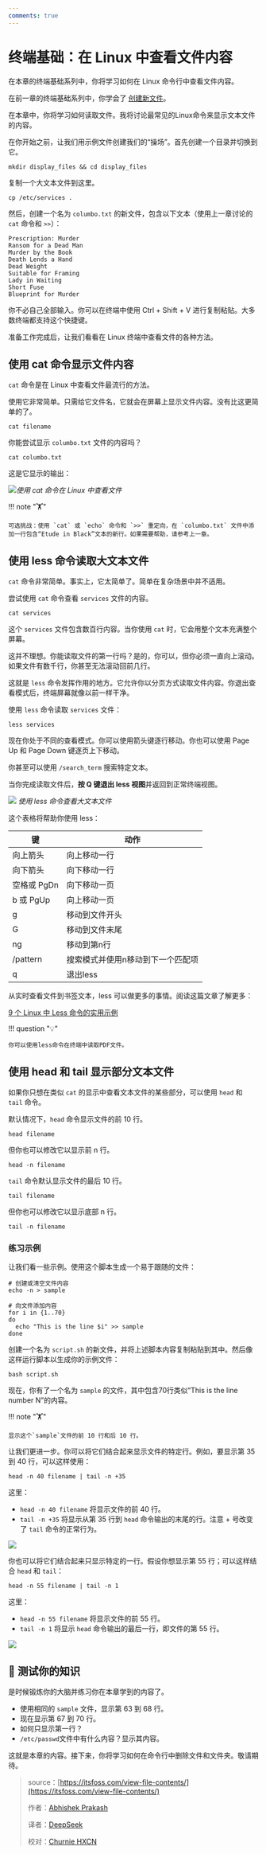 ```yaml
---
comments: true
---
```


# 终端基础：在 Linux 中查看文件内容

在本章的终端基础系列中，你将学习如何在 Linux 命令行中查看文件内容。

在前一章的终端基础系列中，你学会了 [创建新文件](https://itsfoss.com/create-files/)。

在本章中，你将学习如何读取文件。我将讨论最常见的Linux命令来显示文本文件的内容。

在你开始之前，让我们用示例文件创建我们的“操场”。首先创建一个目录并切换到它。

```
mkdir display_files && cd display_files
```

复制一个大文本文件到这里。

```
cp /etc/services .
```

然后，创建一个名为 `columbo.txt` 的新文件，包含以下文本（使用上一章讨论的 `cat` 命令和 `>>`）：

```
Prescription: Murder
Ransom for a Dead Man
Murder by the Book
Death Lends a Hand
Dead Weight
Suitable for Framing
Lady in Waiting
Short Fuse
Blueprint for Murder
```

你不必自己全部输入。你可以在终端中使用 Ctrl + Shift + V 进行复制粘贴。大多数终端都支持这个快捷键。

准备工作完成后，让我们看看在 Linux 终端中查看文件的各种方法。

## 使用 cat 命令显示文件内容

`cat` 命令是在 Linux 中查看文件最流行的方法。

使用它非常简单。只需给它文件名，它就会在屏幕上显示文件内容。没有比这更简单的了。

```
cat filename
```

你能尝试显示 `columbo.txt` 文件的内容吗？

```
cat columbo.txt
```

这是它显示的输出：

![](https://cdn.jsdelivr.net/gh/SDNURoboticsAILab/ImageBed@master/img/resources/linux/chapter5-use-cat-command-to-view-files-linux.png)*使用 cat 命令在 Linux 中查看文件*

!!! note "🏋️"

    可选挑战：使用 `cat` 或 `echo` 命令和 `>>` 重定向，在 `columbo.txt` 文件中添加一行包含“Etude in Black”文本的新行。如果需要帮助，请参考上一章。

## 使用 less 命令读取大文本文件

`cat` 命令非常简单。事实上，它太简单了。简单在复杂场景中并不适用。

尝试使用 `cat` 命令查看 `services` 文件的内容。

```
cat services
```

这个 `services` 文件包含数百行内容。当你使用 `cat` 时，它会用整个文本充满整个屏幕。

这并不理想。你能读取文件的第一行吗？是的，你可以，但你必须一直向上滚动。如果文件有数千行，你甚至无法滚动回前几行。

这就是 `less` 命令发挥作用的地方。它允许你以分页方式读取文件内容。你退出查看模式后，终端屏幕就像以前一样干净。

使用 `less` 命令读取 `services` 文件：

```
less services
```

现在你处于不同的查看模式。你可以使用箭头键逐行移动。你也可以使用 Page Up 和 Page Down 键逐页上下移动。

你甚至可以使用 `/search_term` 搜索特定文本。

当你完成读取文件后，**按 Q 键退出 less 视图**并返回到正常终端视图。

![](https://cdn.jsdelivr.net/gh/SDNURoboticsAILab/ImageBed@master/img/resources/linux/chapter5-less-examples.svg)
*使用 less 命令查看大文本文件*

这个表格将帮助你使用 less：

| **键**      | **动作**                          |
| ----------- | --------------------------------- |
| 向上箭头    | 向上移动一行                      |
| 向下箭头    | 向下移动一行                      |
| 空格或 PgDn | 向下移动一页                      |
| b 或 PgUp   | 向上移动一页                      |
| g           | 移动到文件开头                    |
| G           | 移动到文件末尾                    |
| ng          | 移动到第n行                       |
| /pattern    | 搜索模式并使用n移动到下一个匹配项 |
| q           | 退出less                          |

从实时查看文件到书签文本，less 可以做更多的事情。阅读这篇文章了解更多：

[9 个 Linux 中 Less 命令的实用示例](https://cn.linux-console.net/?p=20185)

!!! question "💡"

    你可以使用less命令在终端中读取PDF文件。

## 使用 head 和 tail 显示部分文本文件

如果你只想在类似 `cat` 的显示中查看文本文件的某些部分，可以使用 `head` 和 `tail` 命令。

默认情况下，`head` 命令显示文件的前 10 行。

```
head filename
```

但你也可以修改它以显示前 n 行。

```
head -n filename
```

`tail` 命令默认显示文件的最后 10 行。

```
tail filename
```

但你也可以修改它以显示底部 n 行。

```
tail -n filename
```

### 练习示例

让我们看一些示例。使用这个脚本生成一个易于跟随的文件：

```
# 创建或清空文件内容
echo -n > sample

# 向文件添加内容
for i in {1..70}
do
  echo "This is the line $i" >> sample
done
```

创建一个名为 `script.sh` 的新文件，并将上述脚本内容复制粘贴到其中。然后像这样运行脚本以生成你的示例文件：

```
bash script.sh
```

现在，你有了一个名为 `sample` 的文件，其中包含70行类似“This is the line number N”的内容。

!!! note "🏋️"

    显示这个`sample`文件的前 10 行和后 10 行。

让我们更进一步。你可以将它们结合起来显示文件的特定行。例如，要显示第 35 到 40 行，可以这样使用：

```
head -n 40 filename | tail -n +35
```

这里：

- `head -n 40 filename` 将显示文件的前 40 行。
- `tail -n +35` 将显示从第 35 行到 `head` 命令输出的末尾的行。注意 + 号改变了 `tail` 命令的正常行为。

![](https://cdn.jsdelivr.net/gh/SDNURoboticsAILab/ImageBed@master/img/resources/linux/chapter5-show-specific-lines-linux.png)

你也可以将它们结合起来只显示特定的一行。假设你想显示第 55 行；可以这样结合 `head` 和 `tail`：

```
head -n 55 filename | tail -n 1
```

这里：

- `head -n 55 filename` 将显示文件的前 55 行。
- `tail -n 1` 将显示 `head` 命令输出的最后一行，即文件的第 55 行。

![](https://cdn.jsdelivr.net/gh/SDNURoboticsAILab/ImageBed@master/img/resources/linux/chapter5-show-particular-line-linux.png)

## 📝 测试你的知识

是时候锻炼你的大脑并练习你在本章学到的内容了。

- 使用相同的 `sample` 文件，显示第 63 到 68 行。
- 现在显示第 67 到 70 行。
- 如何只显示第一行？
- `/etc/passwd`文件中有什么内容？显示其内容。

这就是本章的内容。接下来，你将学习如何在命令行中删除文件和文件夹。敬请期待。

>source：[https://itsfoss.com/view-file-contents/](https://itsfoss.com/view-file-contents/)
>
>作者：[Abhishek Prakash](https://itsfoss.com/author/abhishek/)
>
>译者：[DeepSeek](https://chat.deepseek.com)
>
>校对：[Churnie HXCN](https://github.com/excniesNIED)
